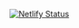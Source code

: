 [![Netlify Status](https://api.netlify.com/api/v1/badges/7a7ddce0-da24-4164-9d73-196ebe990f6e/deploy-status)](https://app.netlify.com/sites/bgmc/deploys)